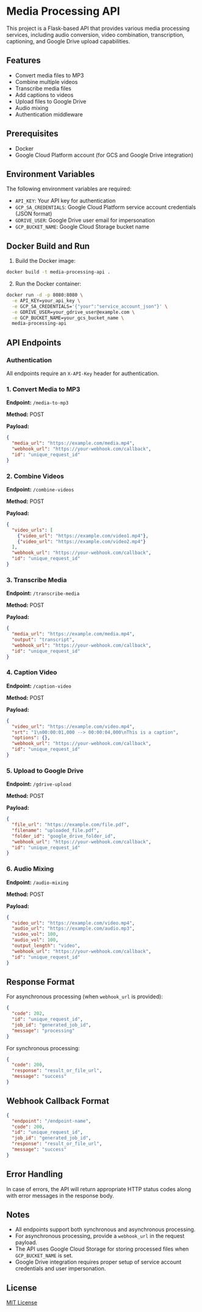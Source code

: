 # Media Processing API

This project is a Flask-based API that provides various media processing services, including audio conversion, video combination, transcription, captioning, and Google Drive upload capabilities.

## Features

- Convert media files to MP3
- Combine multiple videos
- Transcribe media files
- Add captions to videos
- Upload files to Google Drive
- Audio mixing
- Authentication middleware

## Prerequisites

- Docker
- Google Cloud Platform account (for GCS and Google Drive integration)

## Environment Variables

The following environment variables are required:

- `API_KEY`: Your API key for authentication
- `GCP_SA_CREDENTIALS`: Google Cloud Platform service account credentials (JSON format)
- `GDRIVE_USER`: Google Drive user email for impersonation
- `GCP_BUCKET_NAME`: Google Cloud Storage bucket name

## Docker Build and Run

1. Build the Docker image:

```bash
docker build -t media-processing-api .
```

2. Run the Docker container:

```bash
docker run -d -p 8080:8080 \
  -e API_KEY=your_api_key \
  -e GCP_SA_CREDENTIALS='{"your":"service_account_json"}' \
  -e GDRIVE_USER=your_gdrive_user@example.com \
  -e GCP_BUCKET_NAME=your_gcs_bucket_name \
  media-processing-api
```

## API Endpoints

### Authentication

All endpoints require an `X-API-Key` header for authentication.

### 1. Convert Media to MP3

**Endpoint:** `/media-to-mp3`

**Method:** POST

**Payload:**
```json
{
  "media_url": "https://example.com/media.mp4",
  "webhook_url": "https://your-webhook.com/callback",
  "id": "unique_request_id"
}
```

### 2. Combine Videos

**Endpoint:** `/combine-videos`

**Method:** POST

**Payload:**
```json
{
  "video_urls": [
    {"video_url": "https://example.com/video1.mp4"},
    {"video_url": "https://example.com/video2.mp4"}
  ],
  "webhook_url": "https://your-webhook.com/callback",
  "id": "unique_request_id"
}
```

### 3. Transcribe Media

**Endpoint:** `/transcribe-media`

**Method:** POST

**Payload:**
```json
{
  "media_url": "https://example.com/media.mp4",
  "output": "transcript",
  "webhook_url": "https://your-webhook.com/callback",
  "id": "unique_request_id"
}
```

### 4. Caption Video

**Endpoint:** `/caption-video`

**Method:** POST

**Payload:**
```json
{
  "video_url": "https://example.com/video.mp4",
  "srt": "1\n00:00:01,000 --> 00:00:04,000\nThis is a caption",
  "options": {},
  "webhook_url": "https://your-webhook.com/callback",
  "id": "unique_request_id"
}
```

### 5. Upload to Google Drive

**Endpoint:** `/gdrive-upload`

**Method:** POST

**Payload:**
```json
{
  "file_url": "https://example.com/file.pdf",
  "filename": "uploaded_file.pdf",
  "folder_id": "google_drive_folder_id",
  "webhook_url": "https://your-webhook.com/callback",
  "id": "unique_request_id"
}
```

### 6. Audio Mixing

**Endpoint:** `/audio-mixing`

**Method:** POST

**Payload:**
```json
{
  "video_url": "https://example.com/video.mp4",
  "audio_url": "https://example.com/audio.mp3",
  "video_vol": 100,
  "audio_vol": 100,
  "output_length": "video",
  "webhook_url": "https://your-webhook.com/callback",
  "id": "unique_request_id"
}
```

## Response Format

For asynchronous processing (when `webhook_url` is provided):

```json
{
  "code": 202,
  "id": "unique_request_id",
  "job_id": "generated_job_id",
  "message": "processing"
}
```

For synchronous processing:

```json
{
  "code": 200,
  "response": "result_or_file_url",
  "message": "success"
}
```

## Webhook Callback Format

```json
{
  "endpoint": "/endpoint-name",
  "code": 200,
  "id": "unique_request_id",
  "job_id": "generated_job_id",
  "response": "result_or_file_url",
  "message": "success"
}
```

## Error Handling

In case of errors, the API will return appropriate HTTP status codes along with error messages in the response body.

## Notes

- All endpoints support both synchronous and asynchronous processing.
- For asynchronous processing, provide a `webhook_url` in the request payload.
- The API uses Google Cloud Storage for storing processed files when `GCP_BUCKET_NAME` is set.
- Google Drive integration requires proper setup of service account credentials and user impersonation.

## License

[MIT License](LICENSE)
